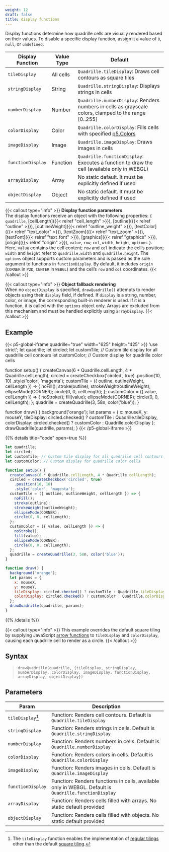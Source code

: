 ```yaml
---
weight: 12
draft: false  
title: display functions  
---
```


Display functions determine how quadrille cells are visually rendered based on their values. To disable a specific display function, assign it a value of `0`, `null`, or `undefined`.

| Display Function  | Value Type | Default                                                                                                              |
|-------------------|------------|----------------------------------------------------------------------------------------------------------------------|
| `tileDisplay`     | All cells  | `Quadrille.tileDisplay`: Draws cell contours as square tiles                                                         |
| `stringDisplay`   | String     | `Quadrille.stringDisplay`: Displays strings in cells                                                                 |
| `numberDisplay`   | Number     | `Quadrille.numberDisplay`: Renders numbers in cells as grayscale colors, clamped to the range [0..255] |
| `colorDisplay`    | Color      | `Quadrille.colorDisplay`: Fills cells with specified [p5.Colors](https://p5js.org/reference/#/p5.Color)              |
| `imageDisplay`    | Image      | `Quadrille.imageDisplay`: Draws images in cells                                                                      |
| `functionDisplay` | Function   | `Quadrille.functionDisplay`: Executes a function to draw the cell (available only in WEBGL)                          |
| `arrayDisplay`    | Array      | No static default. It must be explicitly defined if used                                                             |
| `objectDisplay`   | Object     | No static default. It must be explicitly defined if used                                                             |

{{< callout type="info" >}}
**Display function parameters**  
The display functions receive an object with the following properties: `{` `quadrille`, [cellLength]({{< relref "cell_length" >}}), [outline]({{< relref "outline" >}}), [outlineWeight]({{< relref "outline_weight" >}}), [textColor]({{< relref "text_color" >}}), [textZoom]({{< relref "text_zoom" >}}), [textFont]({{< relref "text_font" >}}), [graphics]({{< relref "graphics" >}}), [origin]({{< relref "origin" >}}), `value`, `row`, `col`, `width`, `height`, `options` `}`.  
Here, `value` contains the cell content; `row` and `col` indicate the cell’s position; `width` and `height` refer to `quadrille.width` and `quadrille.height`. The `options` object supports custom parameters and is passed as the sole argument to functions in `functionDisplay`. By default, it includes `origin` (`CORNER` in `P2D`, `CENTER` in `WEBGL`) and the cell’s `row` and `col` coordinates.
{{< /callout >}}

{{< callout type="info" >}}
**Object fallback rendering**  
When no `objectDisplay` is specified, `drawQuadrille()` attempts to render objects using their `display` field, if defined. If `display` is a string, number, color, or image, the corresponding built-in renderer is used. If it is a function, it is called with the `options` object only. Arrays are excluded from this mechanism and must be handled explicitly using `arrayDisplay`.
{{< /callout >}}

## Example

{{< p5-global-iframe quadrille="true" width="625" height="425" >}}
'use strict';
let quadrille;
let circled;
let customTile; // Custom tile display for all quadrille cell contours
let customColor; // Custom display for quadrille color cells

function setup() {
  createCanvas(6 * Quadrille.cellLength, 4 * Quadrille.cellLength);
  circled = createCheckbox('circled', true)
    .position(10, 10)
    .style('color', 'magenta');
  customTile = ({ outline, outlineWeight, cellLength }) => {
    noFill();
    stroke(outline);
    strokeWeight(outlineWeight);
    ellipseMode(CORNER);
    circle(0, 0, cellLength);
  };
  customColor = ({ value, cellLength }) => {
    noStroke();
    fill(value);
    ellipseMode(CORNER);
    circle(0, 0, cellLength);
  };
  quadrille = createQuadrille(3, 58n, color('blue'));
}

function draw() {
  background('orange');
  let params = {
    x: mouseX,
    y: mouseY,
    tileDisplay: circled.checked() ? customTile : Quadrille.tileDisplay,
    colorDisplay: circled.checked() ? customColor : Quadrille.colorDisplay
  };
  drawQuadrille(quadrille, params);
}
{{< /p5-global-iframe >}}

{{% details title="code" open=true %}}
```js
let quadrille;
let circled;
let customTile; // Custom tile display for all quadrille cell contours
let customColor; // Custom display for quadrille color cells

function setup() {
  createCanvas(6 * Quadrille.cellLength, 4 * Quadrille.cellLength);
  circled = createCheckbox('circled', true)
    .position(10, 10)
    .style('color', 'magenta');
  customTile = ({ outline, outlineWeight, cellLength }) => {
    noFill();
    stroke(outline);
    strokeWeight(outlineWeight);
    ellipseMode(CORNER);
    circle(0, 0, cellLength);
  };
  customColor = ({ value, cellLength }) => {
    noStroke();
    fill(value);
    ellipseMode(CORNER);
    circle(0, 0, cellLength);
  };
  quadrille = createQuadrille(3, 58n, color('blue'));
}

function draw() {
  background('orange');
  let params = {
    x: mouseX,
    y: mouseY,
    tileDisplay: circled.checked() ? customTile : Quadrille.tileDisplay,
    colorDisplay: circled.checked() ? customColor : Quadrille.colorDisplay
  };
  drawQuadrille(quadrille, params);
}
```
{{% /details %}}

{{< callout type="info" >}}
This example overrides the default square tiling by supplying JavaScript [arrow functions](https://www.w3schools.com/js/js_arrow_function.asp) to `tileDisplay` and `colorDisplay`, causing each quadrille cell to render as a circle.
{{< /callout >}}

## Syntax

> `drawQuadrille(quadrille, {tileDisplay, stringDisplay, numberDisplay, colorDisplay, imageDisplay, functionDisplay, arrayDisplay, objectDisplay})`

## Parameters

| Param       | Description                                                                                           |
|-----------------|-------------------------------------------------------------------------------------------------------|
| `tileDisplay`[^1] | Function: Renders cell contours. Default is `Quadrille.tileDisplay`                                   |
| `stringDisplay`   | Function: Renders strings in cells. Default is `Quadrille.stringDisplay`                              |
| `numberDisplay`   | Function: Renders numbers in cells. Default is `Quadrille.numberDisplay`                              |
| `colorDisplay`    | Function: Renders colors in cells. Default is `Quadrille.colorDisplay`                                |
| `imageDisplay`    | Function: Renders images in cells. Default is `Quadrille.imageDisplay`                                |
| `functionDisplay` | Function: Renders functions in cells, available only in WEBGL. Default is `Quadrille.functionDisplay` |
| `arrayDisplay`    | Function: Renders cells filled with arrays. No static default provided                                |
| `objectDisplay`   | Function: Renders cells filled with objects. No static default provided                               |

[^1]: The `tileDisplay` function enables the implementation of [regular tilings](https://en.wikipedia.org/wiki/Euclidean_tilings_by_convex_regular_polygons#Regular_tilings) other than the default [square tiling](https://en.wikipedia.org/wiki/Square_tiling).